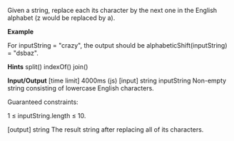 Given a string, replace each its character by the next one in the English alphabet (z would be replaced by a).

**Example**

For inputString = "crazy", the output should be alphabeticShift(inputString) = "dsbaz".

**Hints**
split()
indexOf()
join()

**Input/Output**
[time limit] 4000ms (js)
[input] string inputString
Non-empty string consisting of lowercase English characters.

Guaranteed constraints:

1 ≤ inputString.length ≤ 10.

[output] string
The result string after replacing all of its characters.